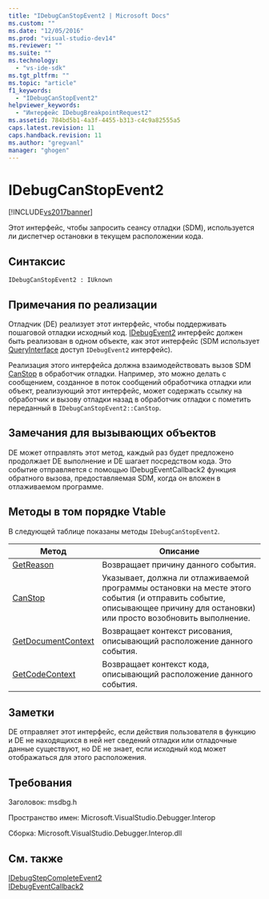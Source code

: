 ```yaml
---
title: "IDebugCanStopEvent2 | Microsoft Docs"
ms.custom: ""
ms.date: "12/05/2016"
ms.prod: "visual-studio-dev14"
ms.reviewer: ""
ms.suite: ""
ms.technology: 
  - "vs-ide-sdk"
ms.tgt_pltfrm: ""
ms.topic: "article"
f1_keywords: 
  - "IDebugCanStopEvent2"
helpviewer_keywords: 
  - "Интерфейс IDebugBreakpointRequest2"
ms.assetid: 784bd5b1-4a3f-4455-b313-c4c9a82555a5
caps.latest.revision: 11
caps.handback.revision: 11
ms.author: "gregvanl"
manager: "ghogen"
---
```

# IDebugCanStopEvent2
[!INCLUDE[vs2017banner](../../../code-quality/includes/vs2017banner.md)]

Этот интерфейс, чтобы запросить сеансу отладки \(SDM\), используется ли диспетчер остановки в текущем расположении кода.  
  
## Синтаксис  
  
```  
IDebugCanStopEvent2 : IUknown  
```  
  
## Примечания по реализации  
 Отладчик \(DE\) реализует этот интерфейс, чтобы поддерживать пошаговой отладки исходный код.  [IDebugEvent2](../../../extensibility/debugger/reference/idebugevent2.md) интерфейс должен быть реализован в одном объекте, как этот интерфейс \(SDM использует  [QueryInterface](/visual-cpp/atl/queryinterface) доступ  `IDebugEvent2` интерфейс\).  
  
 Реализация этого интерфейса должна взаимодействовать вызов SDM [CanStop](../../../extensibility/debugger/reference/idebugcanstopevent2-canstop.md) в обработчик отладки.  Например, это можно делать с сообщением, созданное в поток сообщений обработчика отладки или объект, реализующий этот интерфейс, может содержать ссылку на обработчик и вызову отладки назад в обработчик отладки с пометить переданный в `IDebugCanStopEvent2::CanStop`.  
  
## Замечания для вызывающих объектов  
 DE может отправлять этот метод, каждый раз будет предложено продолжает DE выполнение и DE шагает посредством кода.  Это событие отправляется с помощью IDebugEventCallback2 функция обратного вызова, предоставляемая SDM, когда он вложен в отлаживаемом программе.  
  
## Методы в том порядке Vtable  
 В следующей таблице показаны методы `IDebugCanStopEvent2`.  
  
|Метод|Описание|  
|-----------|--------------|  
|[GetReason](../Topic/IDebugCanStopEvent2::GetReason.md)|Возвращает причину данного события.|  
|[CanStop](../../../extensibility/debugger/reference/idebugcanstopevent2-canstop.md)|Указывает, должна ли отлаживаемой программы остановки на месте этого события \(и отправить событие, описывающее причину для остановки\) или просто возобновить выполнение.|  
|[GetDocumentContext](../../../extensibility/debugger/reference/idebugcanstopevent2-getdocumentcontext.md)|Возвращает контекст рисования, описывающий расположение данного события.|  
|[GetCodeContext](../../../extensibility/debugger/reference/idebugcanstopevent2-getcodecontext.md)|Возвращает контекст кода, описывающий расположение данного события.|  
  
## Заметки  
 DE отправляет этот интерфейс, если действия пользователя в функцию и DE не находящихся в ней нет сведений отладки или отладочные данные существуют, но DE не знает, если исходный код может отображаться для этого расположения.  
  
## Требования  
 Заголовок: msdbg.h  
  
 Пространство имен: Microsoft.VisualStudio.Debugger.Interop  
  
 Сборка: Microsoft.VisualStudio.Debugger.Interop.dll  
  
## См. также  
 [IDebugStepCompleteEvent2](../../../extensibility/debugger/reference/idebugstepcompleteevent2.md)   
 [IDebugEventCallback2](../../../extensibility/debugger/reference/idebugeventcallback2.md)